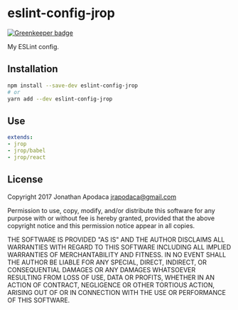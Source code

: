 # eslint-config-jrop

[![Greenkeeper badge](https://badges.greenkeeper.io/jrop/eslint-config-jrop.svg)](https://greenkeeper.io/)

My ESLint config.

## Installation

```sh
npm install --save-dev eslint-config-jrop
# or
yarn add --dev eslint-config-jrop
```

## Use

```yaml
extends:
- jrop
- jrop/babel
- jrop/react
```

## License

Copyright 2017 Jonathan Apodaca <jrapodaca@gmail.com>

Permission to use, copy, modify, and/or distribute this software for any purpose with or without fee is hereby granted, provided that the above copyright notice and this permission notice appear in all copies.

THE SOFTWARE IS PROVIDED "AS IS" AND THE AUTHOR DISCLAIMS ALL WARRANTIES WITH REGARD TO THIS SOFTWARE INCLUDING ALL IMPLIED WARRANTIES OF MERCHANTABILITY AND FITNESS. IN NO EVENT SHALL THE AUTHOR BE LIABLE FOR ANY SPECIAL, DIRECT, INDIRECT, OR CONSEQUENTIAL DAMAGES OR ANY DAMAGES WHATSOEVER RESULTING FROM LOSS OF USE, DATA OR PROFITS, WHETHER IN AN ACTION OF CONTRACT, NEGLIGENCE OR OTHER TORTIOUS ACTION, ARISING OUT OF OR IN CONNECTION WITH THE USE OR PERFORMANCE OF THIS SOFTWARE.
